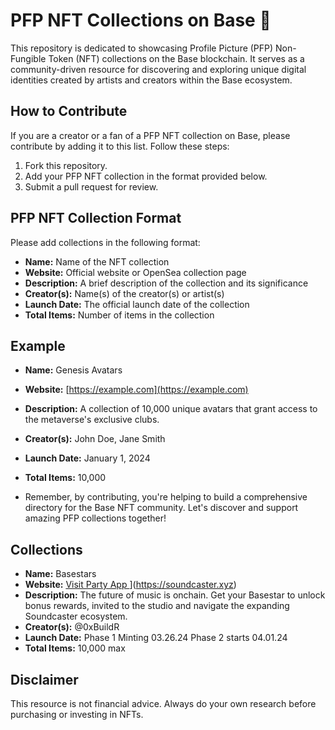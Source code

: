 # PFP NFT Collections on Base 🎨

This repository is dedicated to showcasing Profile Picture (PFP) Non-Fungible Token (NFT) collections on the Base blockchain. It serves as a community-driven resource for discovering and exploring unique digital identities created by artists and creators within the Base ecosystem.

## How to Contribute

If you are a creator or a fan of a PFP NFT collection on Base, please contribute by adding it to this list. Follow these steps:

1. Fork this repository.
2. Add your PFP NFT collection in the format provided below.
3. Submit a pull request for review.

## PFP NFT Collection Format

Please add collections in the following format:

- **Name:** Name of the NFT collection
- **Website:** Official website or OpenSea collection page
- **Description:** A brief description of the collection and its significance
- **Creator(s):** Name(s) of the creator(s) or artist(s)
- **Launch Date:** The official launch date of the collection
- **Total Items:** Number of items in the collection

## Example

- **Name:** Genesis Avatars
- **Website:** [https://example.com](https://example.com)
- **Description:** A collection of 10,000 unique avatars that grant access to the metaverse's exclusive clubs.
- **Creator(s):** John Doe, Jane Smith
- **Launch Date:** January 1, 2024
- **Total Items:** 10,000

- Remember, by contributing, you're helping to build a comprehensive directory for the Base NFT community. Let's discover and support amazing PFP collections together!

## Collections

- **Name:** Basestars
- **Website:** [ Visit Party App ](https://base.party.app/party/0xcc29da37373580a8b17db4a992c5bcb10ef90903)](https://soundcaster.xyz)
- **Description:** The future of music is onchain. Get your Basestar to unlock bonus rewards, invited to the studio and navigate the expanding Soundcaster ecosystem.
- **Creator(s):** @0xBuildR
- **Launch Date:** Phase 1 Minting 03.26.24 Phase 2 starts 04.01.24
- **Total Items:** 10,000 max

  


## Disclaimer

This resource is not financial advice. Always do your own research before purchasing or investing in NFTs.

